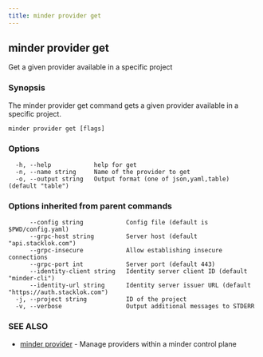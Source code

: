 ```yaml
---
title: minder provider get
---
```

## minder provider get

Get a given provider available in a specific project

### Synopsis

The minder provider get command gets a given provider available in a specific project.

```
minder provider get [flags]
```

### Options

```
  -h, --help            help for get
  -n, --name string     Name of the provider to get
  -o, --output string   Output format (one of json,yaml,table) (default "table")
```

### Options inherited from parent commands

```
      --config string            Config file (default is $PWD/config.yaml)
      --grpc-host string         Server host (default "api.stacklok.com")
      --grpc-insecure            Allow establishing insecure connections
      --grpc-port int            Server port (default 443)
      --identity-client string   Identity server client ID (default "minder-cli")
      --identity-url string      Identity server issuer URL (default "https://auth.stacklok.com")
  -j, --project string           ID of the project
  -v, --verbose                  Output additional messages to STDERR
```

### SEE ALSO

* [minder provider](minder_provider.md)	 - Manage providers within a minder control plane


